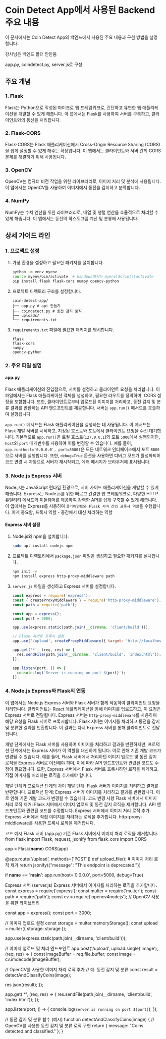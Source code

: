 # Coin Detect App에서 사용된 Backend 주요 내용

이 문서에서는 Coin Detect App의 백엔드에서 사용된 주요 내용과 구현 방법을 설명합니다.

강사님은 백엔드 폴더 안만듬

app.py, coindetect.py, server.js로 구성

## 주요 개념

### 1. Flask
Flask는 Python으로 작성된 마이크로 웹 프레임워크로, 간단하고 유연한 웹 애플리케이션을 개발할 수 있게 해줍니다. 이 앱에서는 Flask를 사용하여 서버를 구축하고, 클라이언트와의 통신을 처리합니다.

### 2. Flask-CORS
Flask-CORS는 Flask 애플리케이션에서 Cross-Origin Resource Sharing (CORS)을 쉽게 설정할 수 있게 해주는 확장입니다. 이 앱에서는 클라이언트와 서버 간의 CORS 문제를 해결하기 위해 사용됩니다.

### 3. OpenCV
OpenCV는 컴퓨터 비전 작업을 위한 라이브러리로, 이미지 처리 및 분석에 사용됩니다. 이 앱에서는 OpenCV를 사용하여 이미지에서 동전을 감지하고 분류합니다.

### 4. NumPy
NumPy는 수치 연산을 위한 라이브러리로, 배열 및 행렬 연산을 효율적으로 처리할 수 있게 해줍니다. 이 앱에서는 동전의 히스토그램 계산 및 분류에 사용됩니다.

## 상세 가이드 라인

### 1. 프로젝트 설정

1. 가상 환경을 설정하고 필요한 패키지를 설치합니다.
   ```bash
   python -m venv myenv
   source myenv/bin/activate  # Windows에서는 myenv\Scripts\activate
   pip install flask flask-cors numpy opencv-python
   ```

2. 프로젝트 디렉토리 구조를 설정합니다.
   ```
   coin-detect-app/
   ├── app.py # api 만들기
   ├── coindetect.py # 동전 감지 로직
   ├── uploads/
   └── requirements.txt
   ```

3. `requirements.txt` 파일에 필요한 패키지를 명시합니다.
   ```text
   flask
   flask-cors
   numpy
   opencv-python
   ```

### 2. 주요 파일 설명

#### app.py
Flask 애플리케이션의 진입점으로, 서버를 설정하고 클라이언트 요청을 처리합니다. 이 파일에서는 Flask 애플리케이션 객체를 생성하고, 필요한 라우트를 정의하며, CORS 설정을 포함합니다. 또한, 클라이언트로부터 업로드된 이미지를 처리하고, 동전 감지 및 분류 결과를 반환하는 API 엔드포인트를 제공합니다. 서버는 `app.run()` 메서드를 호출하여 실행됩니다.

`app.run()` 메서드는 Flask 애플리케이션을 실행하는 데 사용됩니다. 이 메서드는 Flask 개발 서버를 시작하고, 지정된 호스트와 포트에서 클라이언트 요청을 수신 대기합니다. 기본적으로 `app.run()`은 로컬 호스트(`127.0.0.1`)와 포트 `5000`에서 실행되지만, `host`와 `port` 매개변수를 사용하여 이를 변경할 수 있습니다. 예를 들어, `app.run(host='0.0.0.0', port=8000)`은 모든 네트워크 인터페이스에서 포트 `8000`으로 서버를 실행합니다. 또한, `debug=True` 옵션을 사용하면 디버그 모드가 활성화되어 코드 변경 시 자동으로 서버가 재시작되고, 에러 메시지가 브라우저에 표시됩니다.

### 3. Node.js Express 서버

Node.js는 JavaScript 런타임 환경으로, 서버 사이드 애플리케이션을 개발할 수 있게 해줍니다. Express는 Node.js를 위한 빠르고 간결한 웹 프레임워크로, 다양한 HTTP 유틸리티 메서드와 미들웨어를 제공하여 강력한 API를 쉽게 구축할 수 있게 해줍니다. 이 앱에서는 Express를 사용하여 `클라이언트와 Flask 서버 간의 프록시 역할`을 수행합니다. 이게 중요함, 프록시 역할 - 중간에서 대신 처리하는 역할 

#### Express 서버 설정

1. Node.js와 npm을 설치합니다.
   ```bash
   sudo apt install nodejs npm
   ```

2. 프로젝트 디렉토리에서 `package.json` 파일을 생성하고 필요한 패키지를 설치합니다.
   ```bash
   npm init -y
   npm install express http-proxy-middleware path
   ```

3. `server.js` 파일을 생성하고 Express 서버를 설정합니다.
   ```javascript
   const express = require('express');
   const { createProxyMiddleware } = require('http-proxy-middleware');
   const path = require('path');

   const app = express();
   const port = 3000;

   app.use(express.static(path.join(__dirname, 'client/build')));

   // Flask 서버로 프록시 설정
   app.use('/upload', createProxyMiddleware({ target: 'http://localhost:5000', changeOrigin: true }));

   app.get('*', (req, res) => {
     res.sendFile(path.join(__dirname, 'client/build', 'index.html'));
   });

   app.listen(port, () => {
     console.log(`Server is running on port ${port}`);
   });
   ```

### 4. Node.js Express와 Flask의 연동

이 앱에서는 Node.js Express 서버와 Flask 서버가 함께 작동하여 클라이언트 요청을 처리합니다. 클라이언트는 React 애플리케이션을 통해 이미지를 업로드하고, 이 요청은 Express 서버로 전달됩니다. Express 서버는 `http-proxy-middleware`를 사용하여 해당 요청을 Flask 서버로 프록시합니다. Flask 서버는 이미지를 처리하고 동전을 감지 및 분류한 결과를 반환합니다. 이 결과는 다시 Express 서버를 통해 클라이언트로 전달됩니다.

개발 단계에서는 Flask 서버를 사용하여 이미지를 처리하고 결과를 반환하지만, 프로덕션 단계에서는 Express 서버가 이 역할을 대신하게 됩니다. 이로 인해 기존 개발 코드가 변경될 수 있습니다. 예를 들어, Flask 서버에서 처리하던 이미지 업로드 및 동전 감지 로직을 Express 서버로 이전해야 하며, 이에 따라 API 엔드포인트와 관련된 코드도 수정이 필요합니다. 또한, Express 서버에서 Flask 서버로 프록시하던 로직을 제거하고, 직접 이미지를 처리하는 로직을 추가해야 합니다.

개발 단계와 프로덕션 단계의 차이
개발 단계: Flask 서버가 이미지를 처리하고 결과를 반환합니다.
프로덕션 단계: Express 서버가 이미지를 처리하고 결과를 반환합니다. 이로 인해 기존 개발 코드가 변경될 수 있습니다.
코드 변경 사항
Flask 서버에서 이미지 처리 로직 제거:
Flask 서버에서 이미지 업로드 및 동전 감지 로직을 제거합니다.
API 엔드포인트와 관련된 코드를 수정합니다.
Express 서버에서 이미지 처리 로직 추가:
Express 서버에서 직접 이미지를 처리하는 로직을 추가합니다.
http-proxy-middleware를 사용한 프록시 로직을 제거합니다.

코드 예시
Flask 서버 (app.py)
기존 Flask 서버에서 이미지 처리 로직을 제거합니다.
from flask import Flask, request, jsonify
from flask_cors import CORS

app = Flask(__name__)
CORS(app)

@app.route('/upload', methods=['POST'])
def upload_file():
    # 이미지 처리 로직 제거
    return jsonify({"message": "This endpoint is deprecated."})

if __name__ == '__main__':
    app.run(host='0.0.0.0', port=5000, debug=True)

Express 서버 (server.js)
Express 서버에서 이미지를 처리하는 로직을 추가합니다.
const express = require('express');
const multer = require('multer');
const path = require('path');
const cv = require('opencv4nodejs'); // OpenCV 사용을 위한 라이브러리

const app = express();
const port = 3000;

// 이미지 업로드 설정
const storage = multer.memoryStorage();
const upload = multer({ storage: storage });

app.use(express.static(path.join(__dirname, 'client/build')));

// 이미지 업로드 및 처리 엔드포인트
app.post('/upload', upload.single('image'), (req, res) => {
  const imageBuffer = req.file.buffer;
  const image = cv.imdecode(imageBuffer);

  // OpenCV를 사용한 이미지 처리 로직 추가
  // 예: 동전 감지 및 분류
  const result = detectAndClassifyCoins(image);

  res.json(result);
});

app.get('*', (req, res) => {
  res.sendFile(path.join(__dirname, 'client/build', 'index.html'));
});

app.listen(port, () => {
  console.log(`Server is running on port ${port}`);
});

// 동전 감지 및 분류 함수 (예시)
function detectAndClassifyCoins(image) {
  // OpenCV를 사용한 동전 감지 및 분류 로직 구현
  return { message: "Coins detected and classified." };
}